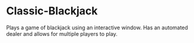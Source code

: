 # Classic-Blackjack
Plays a game of blackjack using an interactive window. Has an automated dealer and allows for multiple players to play. 
